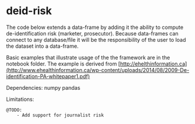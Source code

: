 # deid-risk

The code below extends a data-frame by adding it the ability to compute de-identification risk (marketer, prosecutor).
Because data-frames can connect to any database/file it will be the responsibility of the user to load the dataset into a data-frame.

Basic examples that illustrate usage of the the framework are in the notebook folder. The example is derived from 
[http://ehelthinformation.ca](http://www.ehealthinformation.ca/wp-content/uploads/2014/08/2009-De-identification-PA-whitepaper1.pdf)

Dependencies:
	numpy 
	pandas
	
Limitations:

    @TODO:    
        - Add support for journalist risk
